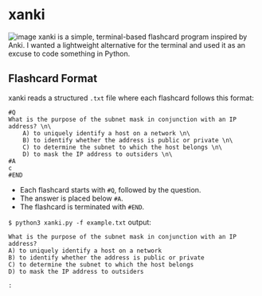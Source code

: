 # xanki
![image](https://github.com/user-attachments/assets/2c6b972a-ae62-4ffe-ab20-9facc431fd02)
xanki is a simple, terminal-based flashcard program inspired by Anki. I wanted a lightweight alternative for the terminal and used it as an excuse to code something in Python.

## Flashcard Format
xanki reads a structured `.txt` file where each flashcard follows this format:
```
#Q
What is the purpose of the subnet mask in conjunction with an IP address? \n\
    A) to uniquely identify a host on a network \n\
    B) to identify whether the address is public or private \n\
    C) to determine the subnet to which the host belongs \n\
    D) to mask the IP address to outsiders \n\
#A
c
#END
```
- Each flashcard starts with `#Q`, followed by the question.
- The answer is placed below `#A`.
- The flashcard is terminated with `#END`.


`$ python3 xanki.py -f example.txt` output:
```
What is the purpose of the subnet mask in conjunction with an IP address?
A) to uniquely identify a host on a network
B) to identify whether the address is public or private
C) to determine the subnet to which the host belongs
D) to mask the IP address to outsiders

:
```

